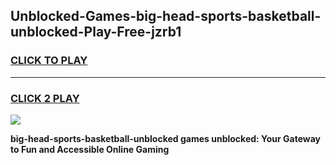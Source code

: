 
## Unblocked-Games-big-head-sports-basketball-unblocked-Play-Free-jzrb1
<h3>
<a href="https://premium76.site?title=big-head-sports-basketball-unblocked&ref=23A">CLICK TO PLAY</a></h3>
<hr>

<h3>
<a href="https://premium76.site?title=big-head-sports-basketball-unblocked&ref=23A">CLICK 2 PLAY</a>
  
</h3>

<a href="https://premium76.site?title=big-head-sports-basketball-unblocked&ref=23A"><img src="https://clearcache.store/games.png"></a>


**big-head-sports-basketball-unblocked games unblocked: Your Gateway to Fun and Accessible Online Gaming**
